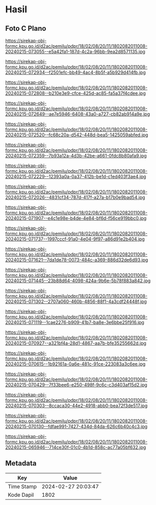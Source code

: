 # Hasil

## Foto C Plano

https://sirekap-obj-formc.kpu.go.id/d2ac/pemilu/pdpr/18/02/08/20/11/1802082011008-20240215-073055--e5a42fa1-187d-4c2a-96bb-9ea2d8571135.jpg

https://sirekap-obj-formc.kpu.go.id/d2ac/pemilu/pdpr/18/02/08/20/11/1802082011008-20240215-072934--f2501efc-bb49-4ac4-8b5f-a5b929d414fb.jpg

https://sirekap-obj-formc.kpu.go.id/d2ac/pemilu/pdpr/18/02/08/20/11/1802082011008-20240215-072808--b210e3e9-cfce-425d-ac85-fa5a37f4cdee.jpg

https://sirekap-obj-formc.kpu.go.id/d2ac/pemilu/pdpr/18/02/08/20/11/1802082011008-20240215-072649--ae7e5946-6408-43a0-a727-cb82ab914a9e.jpg

https://sirekap-obj-formc.kpu.go.id/d2ac/pemilu/pdpr/18/02/08/20/11/1802082011008-20240215-072520--fc68c20a-d542-448d-bea5-1425059abfed.jpg

https://sirekap-obj-formc.kpu.go.id/d2ac/pemilu/pdpr/18/02/08/20/11/1802082011008-20240215-072359--7b93a12a-4d3b-42be-a661-0fdc8b80afa9.jpg

https://sirekap-obj-formc.kpu.go.id/d2ac/pemilu/pdpr/18/02/08/20/11/1802082011008-20240215-072229--12393a0a-0a37-412b-be1d-c1ed403f3ae4.jpg

https://sirekap-obj-formc.kpu.go.id/d2ac/pemilu/pdpr/18/02/08/20/11/1802082011008-20240215-072026--4831cf34-787d-417f-a27a-b17b0e9bad54.jpg

https://sirekap-obj-formc.kpu.go.id/d2ac/pemilu/pdpr/18/02/08/20/11/1802082011008-20240215-071907--e4c1e98e-b4de-4e84-bf6d-f56ce919bbc0.jpg

https://sirekap-obj-formc.kpu.go.id/d2ac/pemilu/pdpr/18/02/08/20/11/1802082011008-20240215-071737--1997cccf-91a0-4e04-9f97-a86d91e2b404.jpg

https://sirekap-obj-formc.kpu.go.id/d2ac/pemilu/pdpr/18/02/08/20/11/1802082011008-20240215-071621--7da1de78-0073-484c-a369-886d32de6d93.jpg

https://sirekap-obj-formc.kpu.go.id/d2ac/pemilu/pdpr/18/02/08/20/11/1802082011008-20240215-071445--23b88d64-4098-424a-9b6e-5b78f883a842.jpg

https://sirekap-obj-formc.kpu.go.id/d2ac/pemilu/pdpr/18/02/08/20/11/1802082011008-20240215-071302--2707a060-460b-4856-88f1-4a3cdf24448f.jpg

https://sirekap-obj-formc.kpu.go.id/d2ac/pemilu/pdpr/18/02/08/20/11/1802082011008-20240215-071119--1cae2276-b909-41b7-ba8e-3e6bbe25f916.jpg

https://sirekap-obj-formc.kpu.go.id/d2ac/pemilu/pdpr/18/02/08/20/11/1802082011008-20240215-070927--a321bf4a-28d1-4867-aa7b-bfe35255662d.jpg

https://sirekap-obj-formc.kpu.go.id/d2ac/pemilu/pdpr/18/02/08/20/11/1802082011008-20240215-070615--1b92161a-0a6e-481c-91ce-223083a3c6ee.jpg

https://sirekap-obj-formc.kpu.go.id/d2ac/pemilu/pdpr/18/02/08/20/11/1802082011008-20240215-070429--7f33bee6-e250-498f-9c6c-c3d403af15d2.jpg

https://sirekap-obj-formc.kpu.go.id/d2ac/pemilu/pdpr/18/02/08/20/11/1802082011008-20240215-070303--8ccaca30-44e2-4918-abb0-bea72f3de517.jpg

https://sirekap-obj-formc.kpu.go.id/d2ac/pemilu/pdpr/18/02/08/20/11/1802082011008-20240215-070130--fdfae991-7427-434d-84da-626c6b40c4c3.jpg

https://sirekap-obj-formc.kpu.go.id/d2ac/pemilu/pdpr/18/02/08/20/11/1802082011008-20240215-065946--714ce30f-01c0-4b1d-858c-ac77a05bf632.jpg


## Metadata

| Key        | Value               |
| ---------- | ------------------- |
| Time Stamp | 2024-02-27 20:03:47 |
| Kode Dapil | 1802                |



